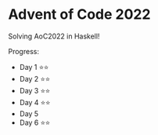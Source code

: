 # Advent of Code 2022

Solving AoC2022 in Haskell!

Progress:
 * Day 1 ⭐⭐
 * Day 2 ⭐⭐
 * Day 3 ⭐⭐
 * Day 4 ⭐⭐
 * Day 5
 * Day 6 ⭐⭐
